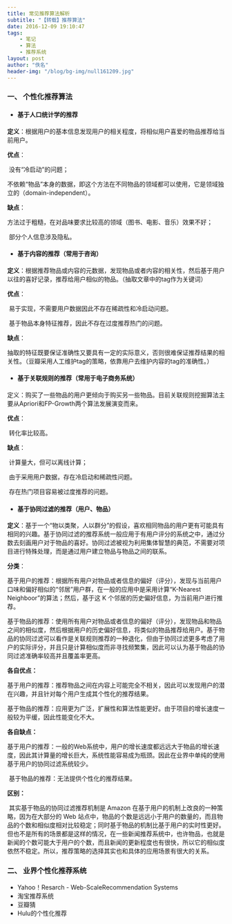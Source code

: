 ```yaml
---
title: 常见推荐算法解析
subtitle: "【转载】推荐算法"
date: 2016-12-09 19:10:47
tags: 
	- 笔记
	- 算法
	- 推荐系统
layout: post
author: "佚名"
header-img: "/blog/bg-img/null161209.jpg"
---
```




### 一、 个性化推荐算法

- #### **基于人口统计学的推荐**

**定义**：根据用户的基本信息发现用户的相关程度，将相似用户喜爱的物品推荐给当前用户。

**优点**：

​        没有“冷启动”的问题；

​        不依赖“物品”本身的数据，即这个方法在不同物品的领域都可以使用，它是领域独立的（domain-independent）。

**缺点**：

​        方法过于粗糙，在对品味要求比较高的领域（图书、电影、音乐）效果不好；

​        部分个人信息涉及隐私。

- #### **基于内容的推荐（常用于咨询）**

**定义**：根据推荐物品或内容的元数据，发现物品或者内容的相关性，然后基于用户以往的喜好记录，推荐给用户相似的物品。（抽取文章中的tag作为关键词）

**优点**：

​        易于实现，不需要用户数据因此不存在稀疏性和冷启动问题。

​        基于物品本身特征推荐，因此不存在过度推荐热门的问题。

**缺点**：

​        抽取的特征既要保证准确性又要具有一定的实际意义，否则很难保证推荐结果的相关性。（豆瓣采用人工维护tag的策略，依靠用户去维护内容的tag的准确性。）

- #### **基于关联规则的推荐（常用于电子商务系统）**

定义：购买了一些物品的用户更倾向于购买另一些物品。目前关联规则挖掘算法主要从Apriori和FP-Growth两个算法发展演变而来。

**优点**：

​        转化率比较高。

**缺点**：

​        计算量大，但可以离线计算；

​        由于采用用户数据，存在冷启动和稀疏性问题。

​        存在热门项目容易被过度推荐的问题。

- #### **基于协同过滤的推荐（用户、物品）**

**定义**：基于一个“物以类聚，人以群分”的假设，喜欢相同物品的用户更有可能具有相同的兴趣。基于协同过滤的推荐系统一般应用于有用户评分的系统之中，通过分数去刻画用户对于物品的喜好。协同过滤被视为利用集体智慧的典范，不需要对项目进行特殊处理，而是通过用户建立物品与物品之间的联系。

**分类**：

​        基于用户的推荐：根据所有用户对物品或者信息的偏好（评分），发现与当前用户口味和偏好相似的“邻居”用户群，在一般的应用中是采用计算“K-Nearest Neighboor”的算法；然后，基于这 K 个邻居的历史偏好信息，为当前用户进行推荐。

​        基于物品的推荐：使用所有用户对物品或者信息的偏好（评分），发现物品和物品之间的相似度，然后根据用户的历史偏好信息，将类似的物品推荐给用户。基于物品的协同过滤可以看作是关联规则推荐的一种退化，但由于协同过滤更多考虑了用户的实际评分，并且只是计算相似度而非寻找频繁集，因此可以认为基于物品的协同过滤准确率较高并且覆盖率更高。

**各自优点：**

​        基于用户的推荐：推荐物品之间在内容上可能完全不相关，因此可以发现用户的潜在兴趣，并且针对每个用户生成其个性化的推荐结果。

​        基于物品的推荐：应用更为广泛，扩展性和算法性能更好。由于项目的增长速度一般较为平缓，因此性能变化不大。

**各自缺点：**

​         基于用户的推荐：一般的Web系统中，用户的增长速度都远远大于物品的增长速度，因此其计算量的增长巨大，系统性能容易成为瓶颈。因此在业界中单纯的使用基于用户的协同过滤系统较少。

​         基于物品的推荐：无法提供个性化的推荐结果。

**区别：**

​        其实基于物品的协同过滤推荐机制是 Amazon 在基于用户的机制上改良的一种策略，因为在大部分的 Web 站点中，物品的个数是远远小于用户的数量的，而且物品的个数和相似度相对比较稳定；同时基于物品的机制比基于用户的实时性更好。但也不是所有的场景都是这样的情况，在一些新闻推荐系统中，也许物品，也就是新闻的个数可能大于用户的个数，而且新闻的更新程度也有很快，所以它的相似度依然不稳定。所以，推荐策略的选择其实也和具体的应用场景有很大的关系。

### 二、 业界个性化推荐系统

- Yahoo！Resarch - Web-ScaleRecommendation Systems
- 淘宝推荐系统
- 豆瓣猜
- Hulu的个性化推荐

<br/>